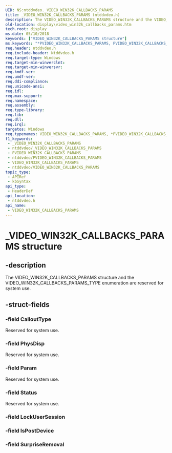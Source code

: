 ```yaml
---
UID: NS:ntddvdeo._VIDEO_WIN32K_CALLBACKS_PARAMS
title: _VIDEO_WIN32K_CALLBACKS_PARAMS (ntddvdeo.h)
description: The VIDEO_WIN32K_CALLBACKS_PARAMS structure and the VIDEO_WIN32K_CALLBACKS_PARAMS_TYPE enumeration are reserved for system use.
old-location: display\video_win32k_callbacks_params.htm
tech.root: display
ms.date: 05/10/2018
keywords: ["VIDEO_WIN32K_CALLBACKS_PARAMS structure"]
ms.keywords: "*PVIDEO_WIN32K_CALLBACKS_PARAMS, PVIDEO_WIN32K_CALLBACKS_PARAMS, PVIDEO_WIN32K_CALLBACKS_PARAMS structure pointer [Display Devices], VIDEO_WIN32K_CALLBACKS_PARAMS, VIDEO_WIN32K_CALLBACKS_PARAMS structure [Display Devices], Video_Structs_1a8e1e6c-1019-4d0f-9a62-7802059cafd2.xml, _VIDEO_WIN32K_CALLBACKS_PARAMS, display.video_win32k_callbacks_params, ntddvdeo/PVIDEO_WIN32K_CALLBACKS_PARAMS, ntddvdeo/VIDEO_WIN32K_CALLBACKS_PARAMS"
req.header: ntddvdeo.h
req.include-header: Ntddvdeo.h
req.target-type: Windows
req.target-min-winverclnt: 
req.target-min-winversvr: 
req.kmdf-ver: 
req.umdf-ver: 
req.ddi-compliance: 
req.unicode-ansi: 
req.idl: 
req.max-support: 
req.namespace: 
req.assembly: 
req.type-library: 
req.lib: 
req.dll: 
req.irql: 
targetos: Windows
req.typenames: VIDEO_WIN32K_CALLBACKS_PARAMS, *PVIDEO_WIN32K_CALLBACKS_PARAMS
f1_keywords:
 - _VIDEO_WIN32K_CALLBACKS_PARAMS
 - ntddvdeo/_VIDEO_WIN32K_CALLBACKS_PARAMS
 - PVIDEO_WIN32K_CALLBACKS_PARAMS
 - ntddvdeo/PVIDEO_WIN32K_CALLBACKS_PARAMS
 - VIDEO_WIN32K_CALLBACKS_PARAMS
 - ntddvdeo/VIDEO_WIN32K_CALLBACKS_PARAMS
topic_type:
 - APIRef
 - kbSyntax
api_type:
 - HeaderDef
api_location:
 - ntddvdeo.h
api_name:
 - VIDEO_WIN32K_CALLBACKS_PARAMS
---
```


# _VIDEO_WIN32K_CALLBACKS_PARAMS structure


## -description

The VIDEO_WIN32K_CALLBACKS_PARAMS structure and the VIDEO_WIN32K_CALLBACKS_PARAMS_TYPE enumeration are reserved for system use.

## -struct-fields

### -field CalloutType

Reserved for system use.

### -field PhysDisp

Reserved for system use.

### -field Param

Reserved for system use.

### -field Status

Reserved for system use.

### -field LockUserSession

### -field IsPostDevice

### -field SurpriseRemoval


